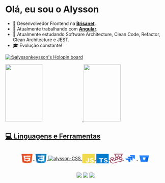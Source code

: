 <h1 align = "justify"> Olá, eu sou o Alysson</h1>

- 🔭 Desenvolvedor Frontend na <a href="https://www.brisanet.com.br/"><b>Brisanet</b></a>.
- 📌 Atualmente trabalhando com <a href="https://angular.io/"><b>Angular</b></a>.
- 🌱 Atualmente estudando Software Architecture, Clean Code, Refactor, Clean Architecture e JEST.
- 🎓 Evolução constante!

[![@alyssonkeysson's Holopin board](https://holopin.me/alyssonkeysson)](https://holopin.io/@alyssonkeysson)

 <div>
  <a href="https://github.com/AlyssonMascarenhas">
  <img height="180em" width="48%" src="https://github-readme-stats-sigma-five.vercel.app/api?username=AlyssonMascarenhas&show_icons=true&theme=dracula&include_all_commits=true&count_private=true"/>
  <img height="180em" width="48%" src="https://github-readme-stats-sigma-five.vercel.app/api/top-langs/?username=AlyssonMascarenhas&layout=compact&langs_count=7&theme=dracula"/>
</div>

## 💻 **Linguagens e Ferramentas**  
<br>
<div align="center">
  <div style="display: inline_block">
    <img align="center" alt="alysson-HTML" height="30" width="40" src="https://raw.githubusercontent.com/devicons/devicon/master/icons/html5/html5-original.svg">
    <img align="center" alt="alysson-CSS" height="30" width="40" src="https://raw.githubusercontent.com/devicons/devicon/master/icons/css3/css3-original.svg">
   <img align="center" alt="alysson-CSS" height="30" width="40" src="https://cdn.jsdelivr.net/gh/devicons/devicon/icons/angularjs/angularjs-plain.svg" />
    <img align="center" alt="alysson-Js" height="30" width="40" src="https://raw.githubusercontent.com/devicons/devicon/master/icons/javascript/javascript-plain.svg">
    <img align="center" alt="alysson-Ts" height="30" width="40" src="https://raw.githubusercontent.com/devicons/devicon/master/icons/typescript/typescript-plain.svg">
    <img align="center" alt="alysson-JEST" height="30" width="40" src="https://raw.githubusercontent.com/devicons/devicon/1119b9f84c0290e0f0b38982099a2bd027a48bf1/icons/jest/jest-plain.svg">
    <img align="center" alt="alysson-Jira" height="30" width="40" src="https://raw.githubusercontent.com/devicons/devicon/1119b9f84c0290e0f0b38982099a2bd027a48bf1/icons/jira/jira-original.svg">
    <img align="center" alt="alysson-Bitbucket" height="30" width="40" src="https://raw.githubusercontent.com/devicons/devicon/1119b9f84c0290e0f0b38982099a2bd027a48bf1/icons/bitbucket/bitbucket-original.svg">
  </div>  
</div>

##
<div align="center"> 
  <a href="https://www.instagram.com/alysson_mascarenhas/" target="_blank"><img src="https://img.shields.io/badge/-Instagram-%23E4405F?style=for-the-badge&logo=instagram&logoColor=white" target="_blank"></a>
  <a href = "mailto:alymascarenhas31@gmail.com"><img src="https://img.shields.io/badge/-Gmail-%23333?style=for-the-badge&logo=gmail&logoColor=white" target="_blank"></a>
  <a href="https://www.linkedin.com/in/alyssonmascarenhas/" target="_blank"><img src="https://img.shields.io/badge/-LinkedIn-%230077B5?style=for-the-badge&logo=linkedin&logoColor=white" target="_blank"></a> 
</div>
